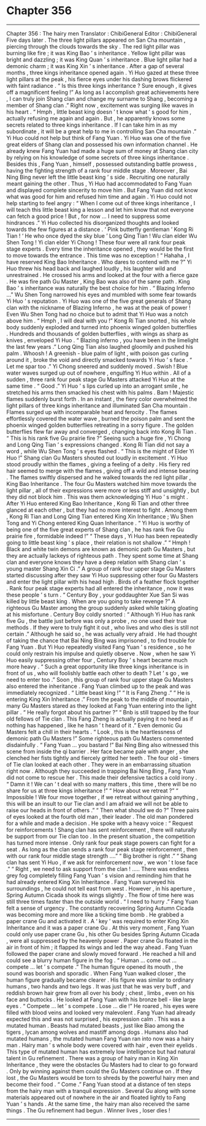 
# Chapter 356


---

Chapter 356 : The hairy men
Translator :
ChibiGeneral
Editor :
ChibiGeneral
Five days later .
The three light pillars appeared on San Cha mountain , piercing through the clouds towards the sky .
The red light pillar was burning like fire ; it was King Bao ’ s inheritance . Yellow light pillar was bright and dazzling ; it was King Quan ’ s inheritance . Blue light pillar had a demonic charm ; it was King Xin ’ s inheritance .
After a gap of several months , three kings inheritance opened again .
Yi Huo gazed at these three light pillars at the peak , his fierce eyes under his dashing brows flickered with faint radiance .
“ Is this three kings inheritance ? Sure enough , it gives off a magnificent feeling !” As long as I accomplish great achievements here , I can truly join Shang clan and change my surname to Shang , becoming a member of Shang clan .”
Right now , excitement was surging like waves in his heart .
“ Hmph , little beast king doesn ’ t know what ’ s good for him , actually refusing me again and again . But , he apparently knows some secrets related to three kings inheritance . If I can take him in as my subordinate , it will be a great help to me in controlling San Cha mountain .”
Yi Huo could not help but think of Fang Yuan .
Yi Huo was one of the five great elders of Shang clan and possessed his own information channel . He already knew Fang Yuan had made a huge sum of money at Shang clan city by relying on his knowledge of some secrets of three kings inheritance .
Besides this , Fang Yuan , himself , possessed outstanding battle prowess , having the fighting strength of a rank four middle stage .
Moreover , Bai Ning Bing never left the little beast king ’ s side . Recruiting one naturally meant gaining the other .
Thus , Yi Huo had accommodated to Fang Yuan and displayed complete sincerity to move him .
But Fang Yuan did not know what was good for him and refused him time and again .
Yi Huo could not help starting to feel angry : “ When I come out of three kings inheritance , I will teach this little beast king a lesson and let him know that not everyone can fetch a good price ! But , for now … I need to suppress some hindrances .”
Yi Huo collected his disorganized thoughts and looked towards the few figures at a distance .
‘ Pink butterfly gentleman ’ Kong Ri Tian !
‘ He who once dyed the sky blue ’ Long Qing Tian !
Wu clan elder Wu Shen Tong !
Yi clan elder Yi Chong !
These four were all rank four peak stage experts . Every time the inheritance opened , they would be the first to move towards the entrance .
This time was no exception !
“ Hahaha , I have reserved King Bao Inheritance . Who dares to contend with me ?” Yi Huo threw his head back and laughed loudly , his laughter wild and unrestrained . He crossed his arms and looked at the four with a fierce gaze .
He was fire path Gu Master , King Bao was also of the same path . King Bao ’ s inheritance was naturally the best choice for him .
“ Blazing Inferno …” Wu Shen Tong narrowed his eyes and mumbled with some fear towards Yi Huo ’ s reputation .
Yi Huo was one of the five great generals of Shang clan with the nickname of Blazing Inferno , he was at the peak of power ! Even Wu Shen Tong had no choice but to admit that Yi Huo was a notch above him .
“ Hmph , I will deal with you !” Kong Ri Tian snorted , his whole body suddenly exploded and turned into phoenix winged golden butterflies .
Hundreds and thousands of golden butterflies , with wings as sharp as knives , enveloped Yi Huo .
“ Blazing inferno , you have been in the limelight the last few years .” Long Qing Tian also laughed gloomily and pushed his palm .
Whoosh !
A greenish - blue palm of light , with poison gas curling around it , broke the void and directly smacked towards Yi Huo ’ s face .
“ Let me spar too .” Yi Chong sneered and suddenly moved .
Swish !
Blue water waves surged up out of nowhere , engulfing Yi Huo within .
All of a sudden , three rank four peak stage Gu Masters attacked Yi Huo at the same time .
“ Good .” Yi Huo ’ s lips curled up into an arrogant smile , he stretched his arms then smacked his chest with his palms .
Bam !
Majestic flames suddenly burst forth .
In an instant , the fiery color overwhelmed the light pillars of three kings inheritance and illuminated San Cha mountain .
Flames surged up with incomparable heat and ferocity .
The flames effortlessly covered the water wave , burned the poison palm and sent the phoenix winged golden butterflies retreating in a sorry figure . The golden butterflies flew far away and converged , changing back into Kong Ri Tian .
“ This is his rank five Gu prairie fire ?” Seeing such a huge fire , Yi Chong and Long Qing Tian ’ s expressions changed .
Kong Ri Tian did not say a word , while Wu Shen Tong ’ s eyes flashed .
“ This is the might of Elder Yi Huo !” Shang clan Gu Masters shouted out loudly in excitement .
Yi Huo stood proudly within the flames , giving a feeling of a deity . His fiery red hair seemed to merge with the flames , giving off a wild and intense bearing .
The flames swiftly dispersed and he walked towards the red light pillar , King Bao Inheritance .
The four Gu Masters watched him move towards the light pillar , all of their expressions were more or less stiff and unsightly , but they did not block him . This was them acknowledging Yi Huo ’ s might .
After Yi Huo entered King Bao Inheritance , Kong Ri Tian and other three glanced at each other , but they had no more interest to fight .
Among them , Kong Ri Tian and Long Qing Tian entered King Xin Inheritance ; Wu Shen Tong and Yi Chong entered King Quan Inheritance .
“ Yi Huo is worthy of being one of the five great experts of Shang clan , he has rank five Gu prairie fire , formidable indeed !”
“ These days , Yi Huo has been repeatedly going to little beast king ’ s place , their relation is not shallow .”
“ Hmph ! Black and white twin demons are known as demonic path Gu Masters , but they are actually lackeys of righteous path . They spent some time at Shang clan and everyone knows they have a deep relation with Shang clan ’ s young master Shang Xin Ci .”
A group of rank four upper stage Gu Masters started discussing after they saw Yi Huo suppressing other four Gu Masters and enter the light pillar with his head high .
Birds of a feather flock together .
Rank four peak stage experts had all entered the inheritance , now it was these people ’ s turn .
“ Century Boy , your goddaughter Xue San Si was killed by little beast king . When are you going to take revenge ?” A righteous Gu Master among the group suddenly asked while taking gloating at his misfortune .
Century Boy coldly snorted : “ Although Yi Huo has rank five Gu , the battle just before was only a probe , no one used their true methods . If they were to truly fight it out , who lives and who dies is still not certain .”
Although he said so , he was actually very afraid .
He had thought of taking the chance that Bai Ning Bing was imprisoned , to find trouble for Fang Yuan . But Yi Huo repeatedly visited Fang Yuan ’ s residence , so he could only restrain his impulse and quietly observe .
Now , when he saw Yi Huo easily suppressing other four , Century Boy ’ s heart became much more heavy .
“ Such a great opportunity like three kings inheritance is in front of us , who will foolishly battle each other to death ? Let ’ s go , we need to enter too .” Soon , this group of rank four upper stage Gu Masters also entered the inheritance .
Fang Yuan climbed up to the peak and was immediately recognized .
“ Little beast king !”
“ It is Fang Zheng .”
“ He is entering King Xin Inheritance .”
From the peak to the middle of mountain , many Gu Masters stared as they looked at Fang Yuan entering into the light pillar .
“ He really forgot about his partner ?”
“ Bnb is still trapped by the four old fellows of Tie clan . This Fang Zheng is actually paying it no heed as if nothing has happened , like he hasn ’ t heard of it .” Even demonic Gu Masters felt a chill in their hearts .
“ Look , this is the heartlessness of demonic path Gu Masters !” Some righteous path Gu Masters commented disdainfully .
“ Fang Yuan … you bastard !” Bai Ning Bing also witnessed this scene from inside the qi barrier .
Her face became pale with anger , she clenched her fists tightly and fiercely gritted her teeth .
The four old - timers of Tie clan looked at each other .
They were in an embarrassing situation right now .
Although they succeeded in trapping Bai Ning Bing , Fang Yuan did not come to rescue her . This made their defensive tactics a cold irony .
“ Damn it ! We can ’ t deal with so many matters , this time , there will be no share for us at three kings inheritance !”
“ How about we retreat ?”
“ Impossible ! We four move together , if we retreat without gaining anything , this will be an insult to our Tie clan and I am afraid we will not be able to raise our heads in front of others .”
“ Then what should we do ?”
Three pairs of eyes looked at the fourth old man , their leader .
The old man pondered for a while and made a decision .
He spoke with a heavy voice : “ Request for reinforcements ! Shang clan has sent reinforcement , there will naturally be support from our Tie clan too . In the present situation , the competition has turned more intense . Only rank four peak stage powers can fight for a seat . As long as the clan sends a rank four peak stage reinforcement , then with our rank four middle stage strength ….”
“ Big brother is right .”
“ Shang clan has sent Yi Huo , if we ask for reinforcement now , we won ’ t lose face .”
“ Right , we need to ask support from the clan !
…..
There was endless grey fog completely filling Fang Yuan ’ s vision and reminding him that he had already entered King Xin Inheritance .
Fang Yuan surveyed his surroundings , he could not tell east from west . However , in his aperture , Spring Autumn Cicada shook its wings slightly . The flow of time here was still three times faster than the outside world .
“ I need to hurry .” Fang Yuan felt a sense of urgency .
The constantly recovering Spring Autumn Cicada was becoming more and more like a ticking time bomb .
He grabbed a paper crane Gu and activated it .
A ‘ key ’ was required to enter King Xin Inheritance and it was a paper crane Gu . At this very moment , Fang Yuan could only use paper crane Gu , his other Gu besides Spring Autumn Cicada , were all suppressed by the heavenly power .
Paper crane Gu floated in the air in front of him ; it flapped its wings and led the way ahead .
Fang Yuan followed the paper crane and slowly moved forward .
He reached a hill and could see a blurry human figure in the fog .
“ Human … come out … compete … let ’ s compete .” The human figure opened its mouth , the sound was boorish and sporadic .
When Fang Yuan walked closer , the human figure gradually became clearer .
His figure was similar to ordinary humans , two hands and two legs . It was just that he was very buff , and reddish brown hair grew from all over his body ; chest , limbs , even on his face and buttocks .
He looked at Fang Yuan with his bronze bell - like large eyes .
“ Compete … let ’ s compete . Lose … die !” He roared , his eyes were filled with blood veins and looked very malevolent .
Fang Yuan had already expected this and was not surprised , his expression calm .
This was a mutated human .
Beasts had mutated beasts , just like
Biao
among the tigers , lycan among wolves and mastiff among dogs . Humans also had mutated humans , the mutated human Fang Yuan ran into now was a hairy man .
Hairy man ’ s whole body were covered with hair , even their eyelids . This type of mutated human has extremely low intelligence but had natural talent in Gu refinement .
There was a group of hairy man in King Xin Inheritance , they were the obstacles Gu Masters had to clear to go forward . Only by winning against them could the Gu Masters continue on . If they lost , the Gu Masters would be torn to shreds by the powerful hairy men and become their food .
“ Come .” Fang Yuan stood at a distance of ten steps from the hairy man with a tranquil expression .
Several Gu along with some materials appeared out of nowhere in the air and floated lightly to Fang Yuan ’ s hands .
At the same time , the hairy man also received the same things .
The Gu refinement had begun .
Winner lives , loser dies !

---

